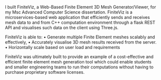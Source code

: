 I built FiniteViz, a Web-Based Finite Element 3D Mesh Generator/Viewer, for my Msc Advanced Computer Science dissertation. FiniteViz is a microservices-based web application that efficiently sends and receives mesh data to and from C++ computation environment through a flask REST API and visualises such data on the client using Three.js.

FiniteViz is able to:
• Generate multiple Finite Element meshes scalably and
effectively,
• Accurately visualise 3D mesh results received from the server.
• Horizontally scale based on user load and requirements

FiniteViz was ultimately built to provide an example of a cost-effective
and efficient finite element mesh generation tool which could enable students and
smaller engineering teams to run their computations without having to purchase
proprietary software licenses.

